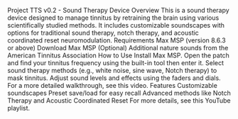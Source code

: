 Project TTS v0.2 - Sound Therapy Device
Overview
This is a sound therapy device designed to manage tinnitus by retraining the brain using various scientifically studied methods. It includes customizable soundscapes with options for traditional sound therapy, notch therapy, and acoustic coordinated reset neuromodulation.
Requirements
Max MSP (version 8.6.3 or above) Download Max MSP
(Optional) Additional nature sounds from the American Tinnitus Association
How to Use
Install Max MSP.
Open the patch and find your tinnitus frequency using the built-in tool then enter it.
Select sound therapy methods (e.g., white noise, sine wave, Notch therapy) to mask tinnitus.
Adjust sound levels and effects using the faders and dials.
For a more detailed walkthrough, see this video.
Features
Customizable soundscapes
Preset save/load for easy recall
Advanced methods like Notch Therapy and Acoustic Coordinated Reset
For more details, see this YouTube playlist.
